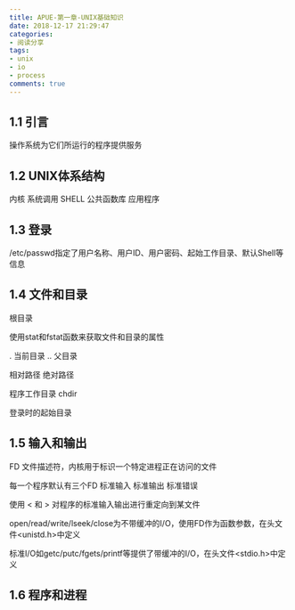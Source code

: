 ```yaml
---
title: APUE-第一章-UNIX基础知识
date: 2018-12-17 21:29:47
categories:
- 阅读分享
tags:
- unix
- io
- process
comments: true
---
```


## 1.1 引言

操作系统为它们所运行的程序提供服务

## 1.2 UNIX体系结构

内核 系统调用 SHELL 公共函数库 应用程序

## 1.3 登录

/etc/passwd指定了用户名称、用户ID、用户密码、起始工作目录、默认Shell等信息

## 1.4 文件和目录

根目录

使用stat和fstat函数来获取文件和目录的属性

. 当前目录 .. 父目录

相对路径 绝对路径

程序工作目录 chdir

登录时的起始目录

## 1.5 输入和输出

FD 文件描述符，内核用于标识一个特定进程正在访问的文件

每一个程序默认有三个FD 标准输入 标准输出 标准错误

使用 < 和 > 对程序的标准输入输出进行重定向到某文件

open/read/write/lseek/close为不带缓冲的I/O，使用FD作为函数参数，在头文件<unistd.h>中定义

标准I/O如getc/putc/fgets/printf等提供了带缓冲的I/O，在头文件<stdio.h>中定义

## 1.6 程序和进程
